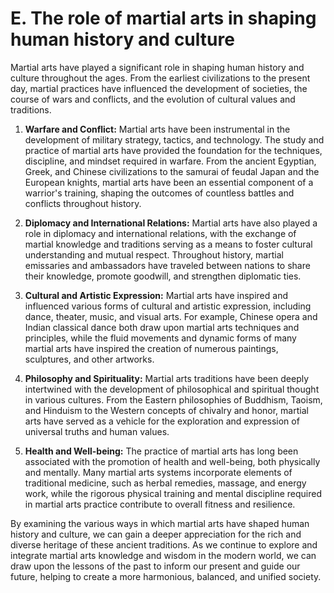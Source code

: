 # E. The role of martial arts in shaping human history and culture

Martial arts have played a significant role in shaping human history and culture throughout the ages. From the earliest civilizations to the present day, martial practices have influenced the development of societies, the course of wars and conflicts, and the evolution of cultural values and traditions.

1.  **Warfare and Conflict:** Martial arts have been instrumental in the development of military strategy, tactics, and technology. The study and practice of martial arts have provided the foundation for the techniques, discipline, and mindset required in warfare. From the ancient Egyptian, Greek, and Chinese civilizations to the samurai of feudal Japan and the European knights, martial arts have been an essential component of a warrior's training, shaping the outcomes of countless battles and conflicts throughout history.
    
2.  **Diplomacy and International Relations:** Martial arts have also played a role in diplomacy and international relations, with the exchange of martial knowledge and traditions serving as a means to foster cultural understanding and mutual respect. Throughout history, martial emissaries and ambassadors have traveled between nations to share their knowledge, promote goodwill, and strengthen diplomatic ties.
    
3.  **Cultural and Artistic Expression:** Martial arts have inspired and influenced various forms of cultural and artistic expression, including dance, theater, music, and visual arts. For example, Chinese opera and Indian classical dance both draw upon martial arts techniques and principles, while the fluid movements and dynamic forms of many martial arts have inspired the creation of numerous paintings, sculptures, and other artworks.
    
4.  **Philosophy and Spirituality:** Martial arts traditions have been deeply intertwined with the development of philosophical and spiritual thought in various cultures. From the Eastern philosophies of Buddhism, Taoism, and Hinduism to the Western concepts of chivalry and honor, martial arts have served as a vehicle for the exploration and expression of universal truths and human values.
    
5.  **Health and Well-being:** The practice of martial arts has long been associated with the promotion of health and well-being, both physically and mentally. Many martial arts systems incorporate elements of traditional medicine, such as herbal remedies, massage, and energy work, while the rigorous physical training and mental discipline required in martial arts practice contribute to overall fitness and resilience.
    

By examining the various ways in which martial arts have shaped human history and culture, we can gain a deeper appreciation for the rich and diverse heritage of these ancient traditions. As we continue to explore and integrate martial arts knowledge and wisdom in the modern world, we can draw upon the lessons of the past to inform our present and guide our future, helping to create a more harmonious, balanced, and unified society.
